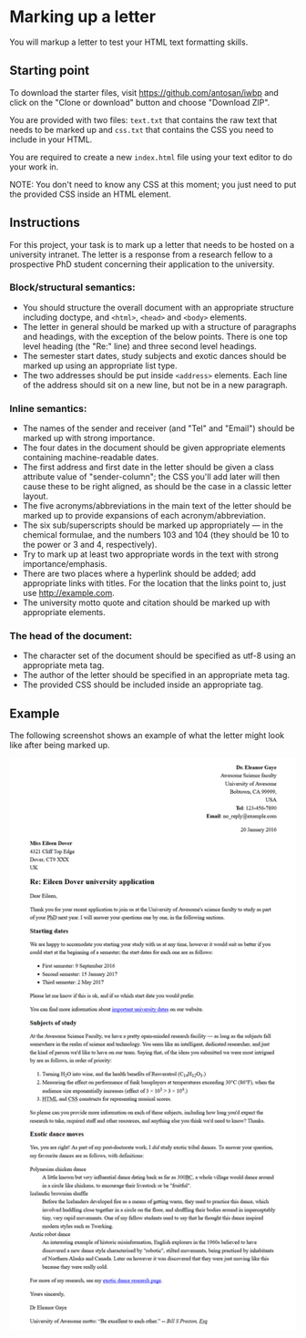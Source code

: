 # Marking up a letter

You will markup a letter to test your HTML text formatting skills.

## Starting point

To download the starter files, visit https://github.com/antosan/iwbp and click on the "Clone or download" button and choose "Download ZIP".

You are provided with two files: `text.txt` that contains the raw text that needs to be marked up and `css.txt` that contains the CSS you need to include in your HTML.

You are required to create a new `index.html` file using your text editor to do your work in.

NOTE: You don't need to know any CSS at this moment; you just need to put the provided CSS inside an HTML element.

## Instructions

For this project, your task is to mark up a letter that needs to be hosted on a university intranet. The letter is a response from a research fellow to a prospective PhD student concerning their application to the university.

### Block/structural semantics:

-   You should structure the overall document with an appropriate structure including doctype, and `<html>`, `<head>` and `<body>` elements.
-   The letter in general should be marked up with a structure of paragraphs and headings, with the exception of the below points. There is one top level heading (the "Re:" line) and three second level headings.
-   The semester start dates, study subjects and exotic dances should be marked up using an appropriate list type.
-   The two addresses should be put inside `<address>` elements. Each line of the address should sit on a new line, but not be in a new paragraph.

### Inline semantics:

-   The names of the sender and receiver (and "Tel" and "Email") should be marked up with strong importance.
-   The four dates in the document should be given appropriate elements containing machine-readable dates.
-   The first address and first date in the letter should be given a class attribute value of "sender-column"; the CSS you'll add later will then cause these to be right aligned, as should be the case in a classic letter layout.
-   The five acronyms/abbreviations in the main text of the letter should be marked up to provide expansions of each acronym/abbreviation.
-   The six sub/superscripts should be marked up appropriately — in the chemical formulae, and the numbers 103 and 104 (they should be 10 to the power or 3 and 4, respectively).
-   Try to mark up at least two appropriate words in the text with strong importance/emphasis.
-   There are two places where a hyperlink should be added; add appropriate links with titles. For the location that the links point to, just use http://example.com.
-   The university motto quote and citation should be marked up with appropriate elements.

### The head of the document:

-   The character set of the document should be specified as utf-8 using an appropriate meta tag.
-   The author of the letter should be specified in an appropriate meta tag.
-   The provided CSS should be included inside an appropriate tag.

## Example

The following screenshot shows an example of what the letter might look like after being marked up.

![Letter](letter.png)
